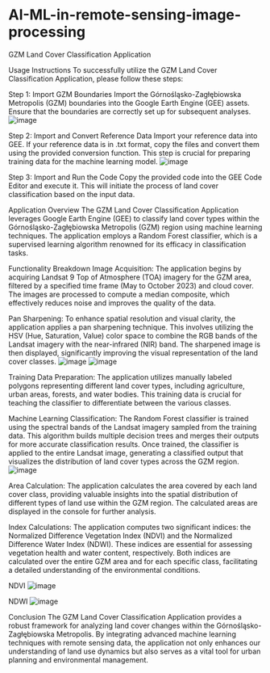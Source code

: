 # AI-ML-in-remote-sensing-image-processing

GZM Land Cover Classification Application

Usage Instructions
To successfully utilize the GZM Land Cover Classification Application, please follow these steps:

Step 1: Import GZM Boundaries
Import the Górnośląsko-Zagłębiowska Metropolis (GZM) boundaries into the Google Earth Engine (GEE) assets. Ensure that the boundaries are correctly set up for subsequent analyses.
![image](https://github.com/user-attachments/assets/aa3c4273-c5d9-42a2-ab06-ee7b96202550)


Step 2: Import and Convert Reference Data
Import your reference data into GEE. If your reference data is in .txt format, copy the files and convert them using the provided conversion function. This step is crucial for preparing training data for the machine learning model.
![image](https://github.com/user-attachments/assets/83e7883c-6083-4ce9-b6df-ed1d1e7ebea9)

Step 3: Import and Run the Code
Copy the provided code into the GEE Code Editor and execute it. This will initiate the process of land cover classification based on the input data.

Application Overview
The GZM Land Cover Classification Application leverages Google Earth Engine (GEE) to classify land cover types within the Górnośląsko-Zagłębiowska Metropolis (GZM) region using machine learning techniques. The application employs a Random Forest classifier, which is a supervised learning algorithm renowned for its efficacy in classification tasks.

Functionality Breakdown
Image Acquisition: The application begins by acquiring Landsat 9 Top of Atmosphere (TOA) imagery for the GZM area, filtered by a specified time frame (May to October 2023) and cloud cover. The images are processed to compute a median composite, which effectively reduces noise and improves the quality of the data.

Pan Sharpening: To enhance spatial resolution and visual clarity, the application applies a pan sharpening technique. This involves utilizing the HSV (Hue, Saturation, Value) color space to combine the RGB bands of the Landsat imagery with the near-infrared (NIR) band. The sharpened image is then displayed, significantly improving the visual representation of the land cover classes.
![image](https://github.com/user-attachments/assets/9ce83695-ff71-4494-89f3-2e31c27dd55a)
![image](https://github.com/user-attachments/assets/378d146a-aaa2-486d-a828-fef5a539b967)


Training Data Preparation: The application utilizes manually labeled polygons representing different land cover types, including agriculture, urban areas, forests, and water bodies. This training data is crucial for teaching the classifier to differentiate between the various classes.

Machine Learning Classification: The Random Forest classifier is trained using the spectral bands of the Landsat imagery sampled from the training data. This algorithm builds multiple decision trees and merges their outputs for more accurate classification results. Once trained, the classifier is applied to the entire Landsat image, generating a classified output that visualizes the distribution of land cover types across the GZM region.
![image](https://github.com/user-attachments/assets/f589d992-b1a3-43a0-8d56-433b6f09fa10)


Area Calculation: The application calculates the area covered by each land cover class, providing valuable insights into the spatial distribution of different types of land use within the GZM region. The calculated areas are displayed in the console for further analysis.

Index Calculations: The application computes two significant indices: the Normalized Difference Vegetation Index (NDVI) and the Normalized Difference Water Index (NDWI). These indices are essential for assessing vegetation health and water content, respectively. Both indices are calculated over the entire GZM area and for each specific class, facilitating a detailed understanding of the environmental conditions.

NDVI
![image](https://github.com/user-attachments/assets/ab056295-6942-496a-901c-6cf896588b6e)

NDWI
![image](https://github.com/user-attachments/assets/a61ae5ad-70ff-421f-b1fb-e530e01863cf)


Conclusion
The GZM Land Cover Classification Application provides a robust framework for analyzing land cover changes within the Górnośląsko-Zagłębiowska Metropolis. By integrating advanced machine learning techniques with remote sensing data, the application not only enhances our understanding of land use dynamics but also serves as a vital tool for urban planning and environmental management.
